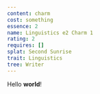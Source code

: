 ```yaml
---
content: charm
cost: something
essence: 2
name: Linguistics e2 Charm 1
rating: 2
requires: []
splat: Second Sunrise
trait: Linguistics
tree: Writer
---
```


Hello **world**!
